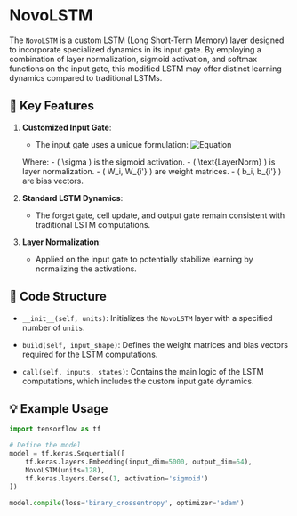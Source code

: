 # NovoLSTM

The `NovoLSTM` is a custom LSTM (Long Short-Term Memory) layer designed to incorporate specialized dynamics in its input gate. By employing a combination of layer normalization, sigmoid activation, and softmax functions on the input gate, this modified LSTM may offer distinct learning dynamics compared to traditional LSTMs.

## 🔑 **Key Features**

1. **Customized Input Gate**: 
    - The input gate uses a unique formulation:
    ![Equation]([URL_TO_THE_IMAGE](https://latex.codecogs.com/svg.image?&space;i_t=\text{LayerNorm}(\sigma(W_i\cdot[h_{t-1},x_t]&plus;b_i))\times\text{softmax}(W_{i'}\cdot[h_{t-1},x_t]&plus;b_{i'})))

    Where:
        - \( \sigma \) is the sigmoid activation.
        - \( \text{LayerNorm} \) is layer normalization.
        - \( W_i, W_{i'} \) are weight matrices.
        - \( b_i, b_{i'} \) are bias vectors.

2. **Standard LSTM Dynamics**: 
    - The forget gate, cell update, and output gate remain consistent with traditional LSTM computations.

3. **Layer Normalization**: 
    - Applied on the input gate to potentially stabilize learning by normalizing the activations.

## 📁 **Code Structure**

- `__init__(self, units)`: Initializes the `NovoLSTM` layer with a specified number of `units`.

- `build(self, input_shape)`: Defines the weight matrices and bias vectors required for the LSTM computations.

- `call(self, inputs, states)`: Contains the main logic of the LSTM computations, which includes the custom input gate dynamics.

## 💡 **Example Usage**

```python
import tensorflow as tf

# Define the model
model = tf.keras.Sequential([
    tf.keras.layers.Embedding(input_dim=5000, output_dim=64),
    NovoLSTM(units=128),
    tf.keras.layers.Dense(1, activation='sigmoid')
])

model.compile(loss='binary_crossentropy', optimizer='adam')

